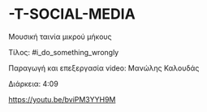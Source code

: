 # -T-SOCIAL-MEDIA


Μουσική ταινία μικρού μήκους

Τίλος:
#i_do_something_wrongly

Παραγωγή και επεξεργασία video:
Μανώλης Καλουδάς

Διάρκεια:
4:09


https://youtu.be/bviPM3YYH9M

